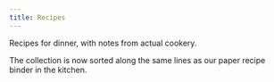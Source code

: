 ```yaml
---
title: Recipes
---
```

Recipes for dinner, with notes from actual cookery.

The collection is now sorted along the same lines as our
paper recipe binder in the kitchen.
